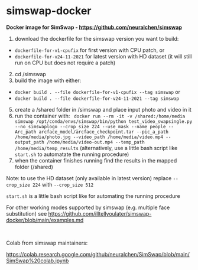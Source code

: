 # simswap-docker

**Docker image for SimSwap - https://github.com/neuralchen/simswap**

1. download the dockerfile for the simswap version you want to build:
- `dockerfile-for-v1-cpufix` for first version with CPU patch, or
- `dockerfile-for-v24-11-2021` for latest version with HD dataset (it will still run on CPU but does not require a patch)
2. cd /simswap
3. build the image with either: 
  - `docker build . --file dockerfile-for-v1-cpufix --tag simswap`
  or 
  - `docker build . --file dockerfile-for-v24-11-2021 --tag simswap`
5. create a /shared folder in /simswap and place input photo and video in it
6. run the container with: ```
docker run --rm -it -v /shared:/home/media simswap /opt/conda/envs/simswap/bin/python test_video_swapsingle.py --no_simswaplogo --crop_size 224 --use_mask --name people --Arc_path arcface_model/arcface_checkpoint.tar --pic_a_path /home/media/photo.jpg --video_path /home/media/video.mp4 --output_path /home/media/video-out.mp4 --temp_path /home/media/temp_results``` (alternatively, use a little bash script like `start.sh` to automatate the running procedure)
7. when the container finishes running find the results in the mapped folder (/shared) 

Note: to use the HD dataset (only available in latest version) replace `--crop_size 224` with  `--crop_size 512`

`start.sh` is a little bash script like for automating the running procedure

For other working modes supported by simswap (e.g. multiple face substitution) see https://github.com/illtellyoulater/simswap-docker/blob/main/examples.md

<br>

Colab from simswap maintainers:

https://colab.research.google.com/github/neuralchen/SimSwap/blob/main/SimSwap%20colab.ipynb
